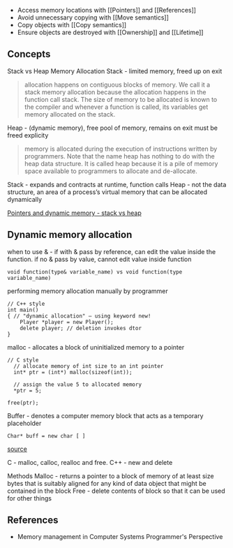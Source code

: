 
- Access memory locations with [[Pointers]] and [[References]]
- Avoid unnecessary copying with [[Move semantics]]
- Copy objects with [[Copy semantics]]
- Ensure objects are destroyed with [[Ownership]] and [[Lifetime]]

## Concepts
Stack vs Heap Memory Allocation
Stack - limited memory, freed up on exit
> allocation happens on contiguous blocks of memory. We call it a stack memory allocation because the allocation happens in the function call stack. The size of memory to be allocated is known to the compiler and whenever a function is called, its variables get memory allocated on the stack.

Heap - (dynamic memory), free pool of memory, remains on exit must be freed explicity
> memory is allocated during the execution of instructions written by programmers. Note that the name heap has nothing to do with the heap data structure. It is called heap because it is a pile of memory space available to programmers to allocate and de-allocate.

Stack - expands and contracts at runtime, function calls
Heap - not the data structure, an area of a process’s virtual memory that can be allocated dynamically

[Pointers and dynamic memory - stack vs heap](https://www.youtube.com/watch?v=_8-ht2AKyH4&list=PL2_aWCzGMAwLZp6LMUKI3cc7pgGsasm2_&index=12&t=937s)

## Dynamic memory allocation

when to use & - if with & pass by reference, can edit the value inside the function. if no & pass by value, cannot edit value inside function
```
void function(type& variable_name) vs void function(type variable_name)
```

performing memory allocation manually by programmer
```
// C++ style
int main()
{ // "dynamic allocation" – using keyword new!
    Player *player = new Player();
    delete player; // deletion invokes dtor
}
```

malloc - allocates a block of uninitialized memory to a pointer
```
// C style
  // allocate memory of int size to an int pointer
  int* ptr = (int*) malloc(sizeof(int));

  // assign the value 5 to allocated memory
  *ptr = 5;

free(ptr);
```

Buffer - denotes a computer memory block that acts as a temporary placeholder
```
Char* buff = new char [ ]
```
[source](https://www.educba.com/c-plus-plus-buffer/)

C - malloc, calloc, realloc and free. C++ -  new and delete 

Methods
Malloc - returns a pointer to a block of memory of at least size bytes that is suitably aligned for any kind of data object that might be contained in the block
Free - delete contents of block so that it can be used for other things

## References
* Memory management in Computer Systems Programmer's Perspective